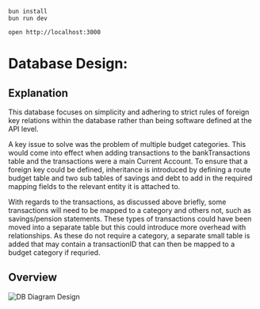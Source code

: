 ```
bun install
bun run dev
```

```
open http://localhost:3000
```


# Database Design:

## Explanation 
This database focuses on simplicity and adhering to strict rules of foreign key relations within the database rather than being software defined at the API level.

A key issue to solve was the problem of multiple budget categories. This would come into effect when adding transactions to the bankTransactions table and the transactions were a main Current Account. To ensure that a foreign key could be defined, inheritance is introduced by defining a route budget table and two sub tables of savings and debt to add in the required mapping fields to the relevant entity it is attached to.

With regards to the transactions, as discussed above briefly, some transactions will need to be mapped to a category and others not, such as savings/pension statements. These types of transactions could have been moved into a separate table but this could introduce more overhead with relationships. As these do not require a category, a separate small table is added that may contain a transactionID that can then be mapped to a budget category if requried.

## Overview
![DB Diagram Design](./assets/Financial%20Tracker.svg)